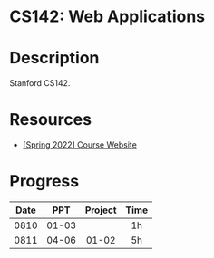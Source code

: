 # CS142: Web Applications

# Description

Stanford CS142.

# Resources

- [[Spring 2022] Course Website](https://web.stanford.edu/class/cs142/index.html)

# Progress

|Date   |PPT        |Project    |Time   |
|:-:    |:-:        |:-:        |:-:    |
|0810   |01-03      |           |1h     |
|0811   |04-06      |01-02      |5h     |